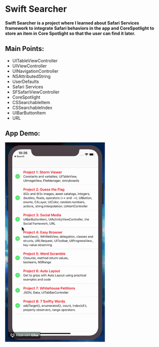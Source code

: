 # Swift Searcher

#### Swift Searcher is a project where I learned about  Safari Services framework to integrate Safari behaviors in the app and CoreSpotlight to store an item in Core Spotlight so that the user can find it later.


## Main Points:

* UITableViewController
* UIViewController
* UINavigationController
* NSAttributedString
* UserDefaults
* Safari Services
* SFSafariViewController
* CoreSpotlight
* CSSearchableItem
* CSSearchableIndex
* UIBarButtonItem
* URL


## App Demo:

<img src="demo.gif?raw=true" width="325px" height="650">
